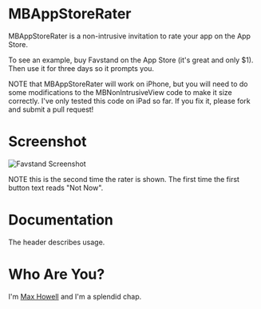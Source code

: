 MBAppStoreRater
===============
MBAppStoreRater is a non-intrusive invitation to rate your app on the App
Store.

To see an example, buy Favstand on the App Store (it's great and only $1).
Then use it for three days so it prompts you.

NOTE that MBAppStoreRater will work on iPhone, but you will need to do
some modifications to the MBNonIntrusiveView code to make it size
correctly. I've only tested this code on iPad so far. If you fix it,
please fork and submit a pull request!

Screenshot
==========
![Favstand Screenshot][screenshot]

NOTE this is the second time the rater is shown. The first time the first
button text reads "Not Now".

Documentation
=============
The header describes usage.

Who Are You?
============
I'm [Max Howell][] and I'm a splendid chap.

[Max Howell]:http://methylblue.com
[screenshot]:http://methylblue.com/images/Favstand.jpg

